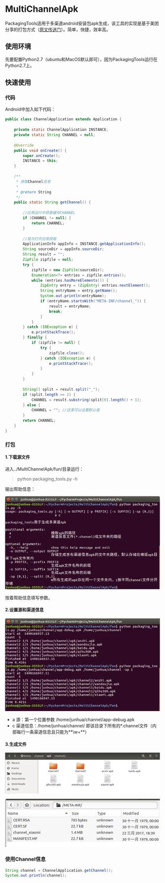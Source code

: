 # MultiChannelApk
PackagingTools适用于多渠道android安装包apk生成，该工具的实现是基于美团分享的打包方式（[原文传送门](http://tech.meituan.com/mt-apk-packaging.html)）。简单，快捷，效率高。

## 使用环境
先要配置Python2.7（ubuntu和MacOS默认即可），因为PackagingTools运行在Python2.7上。

## 快速使用

### 代码
Android中加入如下代码：
```java
public class ChannelApplication extends Application {

    private static ChannelApplication INSTANCE;
    private static String CHANNEL = null;

    @Override
    public void onCreate() {
        super.onCreate();
        INSTANCE = this;
    }

    /**
     * 获取Channel信息
     *
     * @return String
     */
    public static String getChannel() {

        //应用运行中获取缓存CHANNEL
        if (CHANNEL != null) {
            return CHANNEL;
        }

        //首次打开应用获取
        ApplicationInfo appInfo = INSTANCE.getApplicationInfo();
        String sourceDir = appInfo.sourceDir;
        String result = "";
        ZipFile zipfile = null;
        try {
            zipfile = new ZipFile(sourceDir);
            Enumeration<?> entries = zipfile.entries();
            while (entries.hasMoreElements()) {
                ZipEntry entry = (ZipEntry) entries.nextElement();
                String entryName = entry.getName();
                System.out.println(entryName);
                if (entryName.startsWith("META-INF/channel_")) {
                    result = entryName;
                    break;
                }
            }
        } catch (IOException e) {
            e.printStackTrace();
        } finally {
            if (zipfile != null) {
                try {
                    zipfile.close();
                } catch (IOException e) {
                    e.printStackTrace();
                }
            }
        }

        String[] split = result.split("_");
        if (split.length >= 2) {
            CHANNEL = result.substring(split[0].length() + 1);
        } else {
            CHANNEL = ""; //这里可以设置默认值
        }
        return CHANNEL;
    }
}
```


### 打包
#### 1.下载源文件
进入../MultiChannelApk/fun/目录运行：
>python packaging_tools.py -h

输出帮助信息：

![帮助信息](https://github.com/JunhuaLin/MultiChannelApk/blob/master/assets/help.png)

按着帮助信息填写参数。

#### 2.设置源和渠道信息

![执行生成](https://github.com/JunhuaLin/MultiChannelApk/blob/master/assets/gen.png)

- a 源：第一个位置参数 /home/junhua/channel/app-debug.apk
- c 渠道信息：/home/junhua/channel/ 即该目录下所有的*.channel文件（内部每行一条渠道信息且只能为**\w+**）

#### 3.生成文件

![生成文件](https://github.com/JunhuaLin/MultiChannelApk/blob/master/assets/result1.png)

![APK内部文件](https://github.com/JunhuaLin/MultiChannelApk/blob/master/assets/inner.png)

### 使用Channel信息

```java
String channel = ChannelApplication.getChannel();
System.out.println(channel);
```






